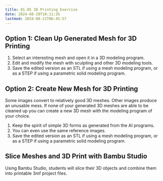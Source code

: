 ```yaml
---
title: 01.05 3D Printing Exercise
date: 2024-08-20T18:11:35
lastmod: 2024-08-21T06:45:57
---
```


## Option 1: Clean Up Generated Mesh for 3D Printing

1. Select an interesting mesh and open it in a 3D modeling program.
2. Edit and modify the mesh with sculpting and other 3D modeling tools.
3. Save the edited version as an STL if using a mesh modeling program, or as a STEP if using a parametric solid modeling program.

## Option 2: Create New Mesh for 3D Printing

Some images convert to relatively good 3D meshes. Other images produce an unusable mess. If none of your generated 3D meshes are able to be cleaned up you can create a new 3D mesh with the modeling program of your choice.

1. Keep the spirit of simple 3D forms as generated from the AI programs.
2. You can even use the same reference images.
3. Save the edited version as an STL if using a mesh modeling program, or as a STEP if using a parametric solid modeling program.

## Slice Meshes and 3D Print with Bambu Studio

Using Bambu Studio, students will slice their 3D objects and combine them into printable 3mf project files.
